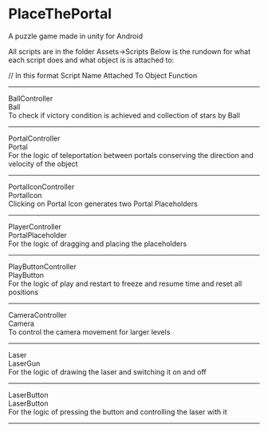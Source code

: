 # PlaceThePortal
 A puzzle game made in unity for Android

All scripts are in the folder Assets->Scripts
Below is the rundown for what each script does and what object is is attached to:

// In this format
Script Name
Attached To Object
Function

**********************************************************************
BallController           
Ball                      
To check if victory condition is achieved and collection of stars by Ball
**********************************************************************
PortalController            
Portal                    
For the logic of teleportation between portals conserving the direction and velocity of the object
**********************************************************************
PortalIconController        
PortalIcon                
Clicking on Portal Icon generates two Portal Placeholders
**********************************************************************
PlayerController            
PortalPlaceholder         
For the logic of dragging and placing the placeholders
**********************************************************************
PlayButtonController        
PlayButton                
For the logic of play and restart to freeze and resume time and reset all positions
**********************************************************************
CameraController        
Camera              
To control the camera movement for larger levels
**********************************************************************
Laser      
LaserGun                
For the logic of drawing the laser and switching it on and off
**********************************************************************
LaserButton      
LaserButton                
For the logic of pressing the button and controlling the laser with it
**********************************************************************
